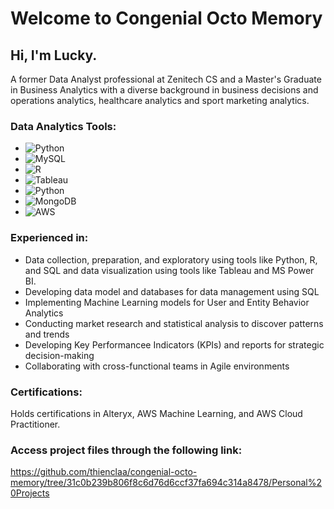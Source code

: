 # Welcome to Congenial Octo Memory

## Hi, I'm Lucky.

A former Data Analyst professional at Zenitech CS and a Master's Graduate in Business Analytics with a diverse background in business decisions and operations analytics, healthcare analytics and sport marketing analytics.

### Data Analytics Tools:
- ![Python](https://img.shields.io/badge/-Python-FFD700?style=flat-suqare&logo=python&logoColor=white)
- ![MySQL](https://img.shields.io/badge/-MySQL-4479A1?style=flat-square&logo=mysql&logoColor=white)
- ![R](https://img.shields.io/badge/-R-2496ED?style=flat-square&logo=r&logoColor=white)
- ![Tableau](https://img.shields.io/badge/-Tableau-CC6699?style=flat-square&logo=tableau&logoColor=white)
- ![Python](https://img.shields.io/badge/-MicrosoftPowerBI-FFD700?style=flat-suqare&logo=microsoftpowerbi&logoColor=white)
- ![MongoDB](https://img.shields.io/badge/-MongoDB-47A248?style=flat-square&logo=mongodb&logoColor=white)
- ![AWS](https://img.shields.io/badge/-AWS-232F3E?style=flat-square&logo=amazon-aws)

### Experienced in:

- Data collection, preparation, and exploratory using tools like Python, R, and SQL and data visualization using tools like Tableau and MS Power BI.
- Developing data model and databases for data management using SQL
- Implementing Machine Learning models for User and Entity Behavior Analytics
- Conducting market research and statistical analysis to discover patterns and trends
- Developing Key Performancee Indicators (KPIs) and reports for strategic decision-making
- Collaborating with cross-functional teams in Agile environments
  
### Certifications:
Holds certifications in Alteryx, AWS Machine Learning, and AWS Cloud Practitioner.

### Access project files through the following link:
https://github.com/thienclaa/congenial-octo-memory/tree/31c0b239b806f8c6d76d6ccf37fa694c314a8478/Personal%20Projects
